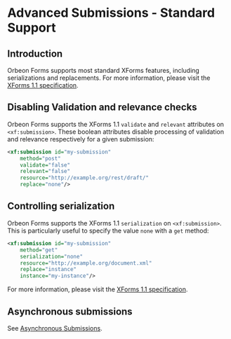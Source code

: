 # Advanced Submissions - Standard Support

<!-- toc -->

## Introduction

Orbeon Forms supports most standard XForms features, including serializations and replacements. For more information, please visit the [XForms 1.1 specification][1].

## Disabling Validation and relevance checks

Orbeon Forms supports the XForms 1.1 `validate` and `relevant` attributes on `<xf:submission>`. These boolean attributes disable processing of validation and relevance respectively for a given submission:

```xml
<xf:submission id="my-submission"
    method="post"
    validate="false"
    relevant="false"
    resource="http://example.org/rest/draft/"
    replace="none"/>
```



## Controlling serialization

Orbeon Forms supports the XForms 1.1 `serialization` on `<xf:submission>`. This is particularly useful to specify the value `none` with a `get` method:

```xml
<xf:submission id="my-submission"
    method="get"
    serialization="none"
    resource="http://example.org/document.xml" 
    replace="instance"
    instance="my-instance"/>
```
For more information, please visit the [XForms 1.1 specification][1].

## Asynchronous submissions

See [Asynchronous Submissions](submission-asynchronous.md).

[1]: http://www.w3.org/TR/xforms11/#submit-submission-element
